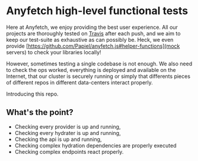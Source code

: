 # Anyfetch high-level functional tests

Here at Anyfetch, we enjoy providing the best user experience.
All our projects are thoroughly tested on [Travis](https://travis-ci.org/) after each push, and we aim to keep our test-suite as exhaustive as can possibly be. Heck, we even provide [https://github.com/Papiel/anyfetch.js#helper-functions](mock servers) to check your libraries locally!

However, sometimes testing a single codebase is not enough.
We also need to check the ops worked, everything is deployed and available on the Internet, that our cluster is securely running or simply that differents pieces of different repos in different data-centers interact properly.

Introducing this repo.

## What's the point?
* Checking every provider is up and running,
* Checking every hydrater is up and running,
* Checking the api is up and running,
* Checking complex hydration dependencies are properly executed
* Checking complex endpoints react properly.
